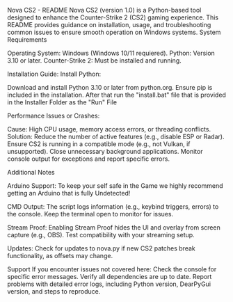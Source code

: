 Nova CS2 - README
Nova CS2 (version 1.0) is a Python-based tool designed to enhance the Counter-Strike 2 (CS2) gaming experience. This README provides guidance on installation, usage, and troubleshooting common issues to ensure smooth operation on Windows systems.
System Requirements

Operating System: Windows (Windows 10/11 requiered).
Python: Version 3.10 or later.
Counter-Strike 2: Must be installed and running.

Installation Guide:
Install Python:

Download and install Python 3.10 or later from python.org.
Ensure pip is included in the installation. After that run the "install.bat" file that is provided in the Installer Folder as the "Run" File


Performance Issues or Crashes:

Cause: High CPU usage, memory access errors, or threading conflicts.
Solution:
Reduce the number of active features (e.g., disable ESP or Radar).
Ensure CS2 is running in a compatible mode (e.g., not Vulkan, if unsupported).
Close unnecessary background applications.
Monitor console output for exceptions and report specific errors.




Additional Notes

Arduino Support: To keep your self safe in the Game we highly recommend getting an Arduino that is fully Undetected! 

CMD Output: The script logs information (e.g., keybind triggers, errors) to the console. Keep the terminal open to monitor for issues.

Stream Proof: Enabling Stream Proof hides the UI and overlay from screen capture (e.g., OBS). Test compatibility with your streaming setup.

Updates: Check for updates to nova.py if new CS2 patches break functionality, as offsets may change.

Support
If you encounter issues not covered here:
Check the console for specific error messages.
Verify all dependencies are up to date.
Report problems with detailed error logs, including Python version, DearPyGui version, and steps to reproduce.

